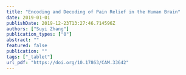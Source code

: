 ```yaml
---
title: "Encoding and Decoding of Pain Relief in the Human Brain"
date: 2019-01-01
publishDate: 2019-12-23T13:27:46.714596Z
authors: ["Suyi Zhang"]
publication_types: ["0"]
abstract: ""
featured: false
publication: ""
tags: ["_tablet"]
url_pdf: "https://doi.org/10.17863/CAM.33642"
---
```


